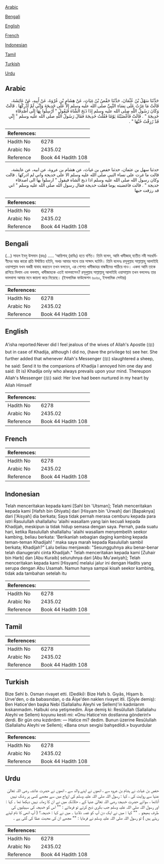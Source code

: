 [Arabic](#arabic)

[Bengali](#bengali)

[English](#english)

[French](#french)

[Indonesian](#indonesian)

[Tamil](#tamil)

[Turkish](#turkish)

[Urdu](#urdu)

## Arabic


<div dir="rtl" lang="ar" style={{fontSize:'larger',backgroundColor:'#f8f9fa',padding:20}}>
حَدَّثَنَا سَهْلُ بْنُ عُثْمَانَ، حَدَّثَنَا حَفْصُ بْنُ غِيَاثٍ، عَنْ هِشَامِ بْنِ عُرْوَةَ، عَنْ أَبِيهِ، عَنْ عَائِشَةَ، قَالَتْ مَا غِرْتُ عَلَى نِسَاءِ النَّبِيِّ صلى الله عليه وسلم إِلاَّ عَلَى خَدِيجَةَ وَإِنِّي لَمْ أُدْرِكْهَا ‏.‏ قَالَتْ وَكَانَ رَسُولُ اللَّهِ صلى الله عليه وسلم إِذَا ذَبَحَ الشَّاةَ فَيَقُولُ ‏"‏ أَرْسِلُوا بِهَا إِلَى أَصْدِقَاءِ خَدِيجَةَ ‏"‏ ‏.‏ قَالَتْ فَأَغْضَبْتُهُ يَوْمًا فَقُلْتُ خَدِيجَةَ فَقَالَ رَسُولُ اللَّهِ صلى الله عليه وسلم ‏"‏ إِنِّي قَدْ رُزِقْتُ حُبَّهَا ‏"‏ ‏.‏
</div>
<div style={{backgroundColor:'#f8f9fa',padding:20, marginBottom: 10}}><table> <thead> <tr> <th>References:</th> <th></th> </tr> </thead> <tbody><tr><td>Hadith No</td><td>6278</td></tr><tr><td>Arabic No</td><td>2435.02</td></tr><tr><td>Reference</td><td>Book 44 Hadith 108</td></tr></tbody></table></div>


<div dir="rtl" lang="ar" style={{fontSize:'larger',backgroundColor:'#f8f9fa',padding:20}}>
حدثنا سهل بن عثمان، حدثنا حفص بن غياث، عن هشام بن عروة، عن ابيه، عن عايشة، قالت ما غرت على نساء النبي صلى الله عليه وسلم الا على خديجة واني لم ادركها . قالت وكان رسول الله صلى الله عليه وسلم اذا ذبح الشاة فيقول " ارسلوا بها الى اصدقاء خديجة " . قالت فاغضبته يوما فقلت خديجة فقال رسول الله صلى الله عليه وسلم " اني قد رزقت حبها
</div>
<div style={{backgroundColor:'#f8f9fa',padding:20, marginBottom: 10}}><table> <thead> <tr> <th>References:</th> <th></th> </tr> </thead> <tbody><tr><td>Hadith No</td><td>6278</td></tr><tr><td>Arabic No</td><td>2435.02</td></tr><tr><td>Reference</td><td>Book 44 Hadith 108</td></tr></tbody></table></div>

## Bengali


<div dir="ltr" lang="bn" style={{fontSize:'larger',backgroundColor:'#f8f9fa',padding:20}}>
(…) সাহল ইবনু উসমান (রহঃ) ..... ‘আয়িশাহ্ (রাযিঃ) হতে বর্ণিত। তিনি বলেন, আমি খাদীজাহ্ ব্যতীত নবী সহধর্মিণীদের আর কারো প্রতি ঈর্ষান্বিত হইনি, অথচ আমার সাথে তার সাক্ষাৎ ঘটেনি। তিনি বলেনঃ রসূলুল্লাহ সাল্লাল্লাহু আলাইহি ওয়াসাল্লাম যখন বকরী যাবাহ করতেন তখন বলতেন, এর গোশত খাদীজাহর বান্ধবীদের পাঠিয়ে দাও। একদা আমি তাকে রাগিয়ে দিলাম এবং বললাম, খাদীজাহকে এতই ভালবাসেন? রসূলুল্লাহ সাল্লাল্লাহু আলাইহি ওয়াসাল্লাম তখন বললেনঃ তার ভালবাসা আমার মনে জায়গা করে নিয়েছে। (ইসলামিক ফাউন্ডেশন ৬০৬০, ইসলামিক সেন্টার)
</div>
<div style={{backgroundColor:'#f8f9fa',padding:20, marginBottom: 10}}><table> <thead> <tr> <th>References:</th> <th></th> </tr> </thead> <tbody><tr><td>Hadith No</td><td>6278</td></tr><tr><td>Arabic No</td><td>2435.02</td></tr><tr><td>Reference</td><td>Book 44 Hadith 108</td></tr></tbody></table></div>

## English


<div dir="ltr" lang="en" style={{fontSize:'larger',backgroundColor:'#f8f9fa',padding:20}}>
A'isha reported:Never did I feel jealous of the wives of Allah's Apostle (ﷺ) but in case of Khadija, although I did no, (have the privilege to) see her. She further added that whenever Allah's Messenger (ﷺ) slaughtered a sheep, he said: Send it to the companions of Khadija I annoyed him one day and said: (It is) Khadija only who always prevails upon your mind. Thereupon Allah's Messenger (ﷺ) said: Her love had been nurtured in my heart by Allah Himself
</div>
<div style={{backgroundColor:'#f8f9fa',padding:20, marginBottom: 10}}><table> <thead> <tr> <th>References:</th> <th></th> </tr> </thead> <tbody><tr><td>Hadith No</td><td>6278</td></tr><tr><td>Arabic No</td><td>2435.02</td></tr><tr><td>Reference</td><td>Book 44 Hadith 108</td></tr></tbody></table></div>

## French


<div dir="ltr" lang="fr" style={{fontSize:'larger',backgroundColor:'#f8f9fa',padding:20}}>

</div>
<div style={{backgroundColor:'#f8f9fa',padding:20, marginBottom: 10}}><table> <thead> <tr> <th>References:</th> <th></th> </tr> </thead> <tbody><tr><td>Hadith No</td><td>6278</td></tr><tr><td>Arabic No</td><td>2435.02</td></tr><tr><td>Reference</td><td>Book 44 Hadith 108</td></tr></tbody></table></div>

## Indonesian


<div dir="ltr" lang="id" style={{fontSize:'larger',backgroundColor:'#f8f9fa',padding:20}}>
Telah menceritakan kepada kami [Sahl bin 'Utsman]; Telah menceritakan kepada kami [Hafsh bin Ghiyats] dari [Hisyam bin 'Urwah] dari [Bapaknya] dari ['Aisyah] dia berkata; Saya tidak pernah merasa cemburu kepada para istri Rasulullah shallallahu 'alaihi wasallam yang lain kecuali kepada Khadijah, meskipun ia tidak hidup semasa dengan saya. Pernah, pada suatu hari, ketika Rasulullah shallallahu 'alaihi wasallam menyembelih seekor kambing, beliau berkata: 'Berikanlah sebagian daging kambing kepada teman-teman Khadijah! ' maka saya marah kepada Rasulullah sambil berkata; Khadijah?" Lalu beliau menjawab: "Sesungguhnya aku benar-benar telah dianugerahi cinta Khadijah." Telah menceritakan kepada kami [Zuhair bin Harb] dan [Abu Kuraib] seluruhnya dari [Abu Mu'awiyah]; Telah menceritakan kepada kami [Hisyam] melalui jalur ini dengan Hadits yang serupa dengan Abu Usamah. Namun hanya sampai kisah seekor kambing, tidak ada tambahan setelah itu
</div>
<div style={{backgroundColor:'#f8f9fa',padding:20, marginBottom: 10}}><table> <thead> <tr> <th>References:</th> <th></th> </tr> </thead> <tbody><tr><td>Hadith No</td><td>6278</td></tr><tr><td>Arabic No</td><td>2435.02</td></tr><tr><td>Reference</td><td>Book 44 Hadith 108</td></tr></tbody></table></div>

## Tamil


<div dir="ltr" lang="ta" style={{fontSize:'larger',backgroundColor:'#f8f9fa',padding:20}}>

</div>
<div style={{backgroundColor:'#f8f9fa',padding:20, marginBottom: 10}}><table> <thead> <tr> <th>References:</th> <th></th> </tr> </thead> <tbody><tr><td>Hadith No</td><td>6278</td></tr><tr><td>Arabic No</td><td>2435.02</td></tr><tr><td>Reference</td><td>Book 44 Hadith 108</td></tr></tbody></table></div>

## Turkish


<div dir="ltr" lang="tr" style={{fontSize:'larger',backgroundColor:'#f8f9fa',padding:20}}>
Bize Sehl b. Osman rivayet etti. (Dediki): Bize Hafs b. Gıyâs, Hişam b. Urve'den, o da babasından, o da Âişe'den naklen rivayet itli. (Şöyle demiş): Ben Hatice'den başka Nebi (Sallaliahu Aleyhi ve Sellem)'in kadınlarım kıskanmadım. Halbuki ona yetişmedim. Âişe demiş ki: Resûlullah (Sallaliahu Aleyhi ve Sellem) koyunu kesti mi: «Onu Hatice'nin dostlarına gönderin!» derdi. Bir gün onu kızdırdım: — Hatice mi? dedim. Bunun üzerine Resûlullah (Sallaliahu Aleyhi ve Sellem); «Bana onun sevgisi bahşedildi.» buyurdular
</div>
<div style={{backgroundColor:'#f8f9fa',padding:20, marginBottom: 10}}><table> <thead> <tr> <th>References:</th> <th></th> </tr> </thead> <tbody><tr><td>Hadith No</td><td>6278</td></tr><tr><td>Arabic No</td><td>2435.02</td></tr><tr><td>Reference</td><td>Book 44 Hadith 108</td></tr></tbody></table></div>

## Urdu


<div dir="rtl" lang="ur" style={{fontSize:'larger',backgroundColor:'#f8f9fa',padding:20}}>
حفص بن غیاث نے ہشام بن عروہ سے ، انھوں نے اپنے والد سے ، انھوں نے حضرت عائشہ رضی اللہ تعالیٰ عنہا سے روایت کی ، کہا : رسول اللہ صلی اللہ علیہ وسلم کی ازواج میں سے مجھے کسی پر رشک نہیں آتاتھا ، سوائے حضرت خدیجۃ رضی اللہ تعالیٰ عنہا کے ، حالانکہ میں نے ان کا زمانہ نہیں دیکھا تھا ۔ کہا : اور رسول اللہ صلی اللہ علیہ وسلم جب بکری ذبح کرتے تو فرماتے : "" اس کو خدیجہ کی سہیلیوں کی طرف بھیجو ۔ "" کہا : میں نے ایک دن آپ کو غصہ دلادیا ۔ میں نے کہا : خدیجہ؟ ( آپ انھی کا نام لیتے رہتے ہیں ) تو رسول اللہ صلی اللہ علیہ وسلم نے فرمایا : "" مجھے ان کی محبت عطا کی گئی ہے ۔
</div>
<div style={{backgroundColor:'#f8f9fa',padding:20, marginBottom: 10}}><table> <thead> <tr> <th>References:</th> <th></th> </tr> </thead> <tbody><tr><td>Hadith No</td><td>6278</td></tr><tr><td>Arabic No</td><td>2435.02</td></tr><tr><td>Reference</td><td>Book 44 Hadith 108</td></tr></tbody></table></div>